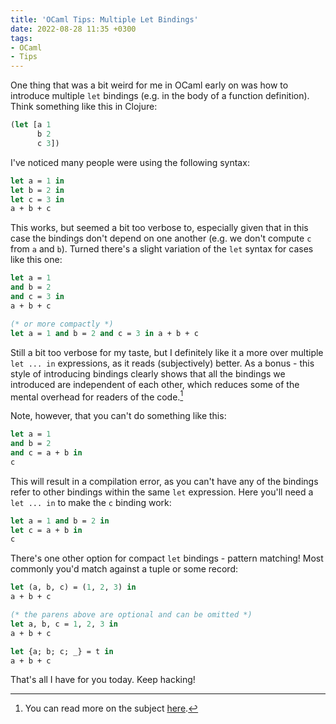 ```yaml
---
title: 'OCaml Tips: Multiple Let Bindings'
date: 2022-08-28 11:35 +0300
tags:
- OCaml
- Tips
---
```


One thing that was a bit weird for me in OCaml early on was how to introduce
multiple `let` bindings (e.g. in the body of a function definition). Think
something like this in Clojure:

```clojure
(let [a 1
      b 2
      c 3])
```

I've noticed many people were using the following syntax:

``` ocaml
let a = 1 in
let b = 2 in
let c = 3 in
a + b + c
```

This works, but seemed a bit too verbose to, especially given that in this case
the bindings don't depend on one another (e.g. we don't compute `c` from `a` and `b`). Turned there's a slight variation of the `let` syntax for cases like this one:

``` ocaml
let a = 1
and b = 2
and c = 3 in
a + b + c

(* or more compactly *)
let a = 1 and b = 2 and c = 3 in a + b + c
```

Still a bit too verbose for my taste, but I definitely like it a more over multiple `let ... in` expressions, as it reads (subjectively) better. As a bonus - this style of introducing bindings clearly shows that all the bindings we introduced are independent of each other, which reduces some of the mental overhead for readers of the code.[^1]

Note, however, that you can't do something like this:

``` ocaml
let a = 1
and b = 2
and c = a + b in
c
```

This will result in a compilation error, as you can't have any of the bindings refer to other bindings within the same `let` expression. Here you'll need a `let ... in` to make the `c` binding work:

``` ocaml
let a = 1 and b = 2 in
let c = a + b in
c
```

There's one other option for compact `let` bindings - pattern matching! Most commonly you'd match against a tuple or some record:

``` ocaml
let (a, b, c) = (1, 2, 3) in
a + b + c

(* the parens above are optional and can be omitted *)
let a, b, c = 1, 2, 3 in
a + b + c

let {a; b; c; _} = t in
a + b + c
```

That's all I have for you today. Keep hacking!

[^1]: You can read more on the subject [here](https://v2.ocaml.org/manual/expr.html#sss:expr-localdef).
